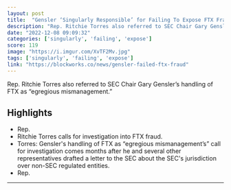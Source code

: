 ```yaml
---
layout: post
title:  "Gensler ‘Singularly Responsible’ for Failing To Expose FTX Fraud, Rep. Says"
description: "Rep. Ritchie Torres also referred to SEC Chair Gary Gensler’s handling of FTX as “egregious mismanagement.”"
date: "2022-12-08 09:09:32"
categories: ['singularly', 'failing', 'expose']
score: 119
image: "https://i.imgur.com/XvTF2Mv.jpg"
tags: ['singularly', 'failing', 'expose']
link: "https://blockworks.co/news/gensler-failed-ftx-fraud"
---
```


Rep. Ritchie Torres also referred to SEC Chair Gary Gensler’s handling of FTX as “egregious mismanagement.”

## Highlights

- Rep.
- Ritchie Torres calls for investigation into FTX fraud.
- Torres: Gensler's handling of FTX as “egregious mismanagement’s” call for investigation comes months after he and several other representatives drafted a letter to the SEC about the SEC's jurisdiction over non-SEC regulated entities.
- Rep.

---
